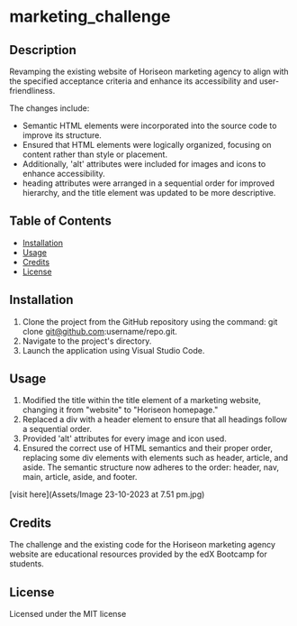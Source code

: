 # marketing_challenge

## Description

Revamping the existing website of Horiseon marketing agency to align with the specified acceptance criteria and enhance its accessibility and user-friendliness.

The changes include:
* Semantic HTML elements were incorporated into the source code to improve its structure.
* Ensured that HTML elements were logically organized, focusing on content rather than style or placement. 
* Additionally, 'alt' attributes were included for images and icons to enhance accessibility. 
* heading attributes were arranged in a sequential order for improved hierarchy, and the title element was updated to be more descriptive.

## Table of Contents

* [Installation](#installation)
* [Usage](#usage)
* [Credits](#credits)
* [License](#license)


## Installation

1. Clone the project from the GitHub repository using the command: git clone git@github.com:username/repo.git.
2. Navigate to the project's directory.
3. Launch the application using Visual Studio Code.

## Usage 

1. Modified the title within the title element of a marketing website, changing it from "website" to "Horiseon homepage."
2. Replaced a div with a header element to ensure that all headings follow a sequential order.
3. Provided 'alt' attributes for every image and icon used.
4. Ensured the correct use of HTML semantics and their proper order, replacing some div elements with elements such as header, article, and aside. The semantic structure now adheres to the order: header, nav, main, article, aside, and footer.
   
[visit here](Assets/Image 23-10-2023 at 7.51 pm.jpg)

## Credits

The challenge and the existing code for the Horiseon marketing agency website are educational resources provided by the edX Bootcamp for students.


## License

Licensed under the MIT license


